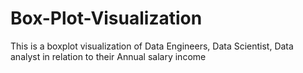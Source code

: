 # Box-Plot-Visualization
This is a boxplot visualization of Data Engineers, Data Scientist, Data analyst in relation to their Annual salary income
